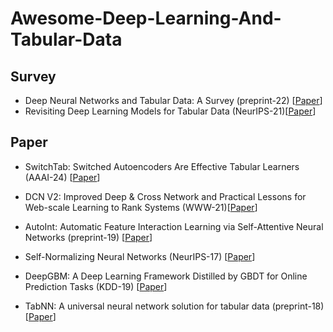 # Awesome-Deep-Learning-And-Tabular-Data

## Survey
* Deep Neural Networks and Tabular Data: A Survey (preprint-22) [[Paper](https://arxiv.org/abs/2110.01889)]
* Revisiting Deep Learning Models for Tabular Data (NeurIPS-21)[[Paper](https://arxiv.org/pdf/2106.11959)]

## Paper
* SwitchTab: Switched Autoencoders Are Effective Tabular Learners (AAAI-24) [[Paper](https://arxiv.org/abs/2401.02013)]

* DCN V2: Improved Deep & Cross Network and Practical Lessons for Web-scale Learning to Rank Systems (WWW-21)[[Paper](https://dl.acm.org/doi/abs/10.1145/3442381.3450078)]
* AutoInt: Automatic Feature Interaction Learning via Self-Attentive Neural Networks (preprint-19) [[Paper](https://arxiv.org/pdf/1810.11921)]
* Self-Normalizing Neural Networks (NeurIPS-17) [[Paper](https://proceedings.neurips.cc/paper_files/paper/2017/file/5d44ee6f2c3f71b73125876103c8f6c4-Paper.pdf)]

* DeepGBM: A Deep Learning Framework Distilled by GBDT for Online Prediction Tasks (KDD-19) [[Paper](https://dl.acm.org/doi/abs/10.1145/3292500.3330858)]
* TabNN: A universal neural network solution for tabular data (preprint-18) [[Paper](https://openreview.net/pdf?id=r1eJssCqY7)]
